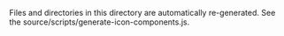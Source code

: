Files and directories in this directory are automatically re-generated. See the source/scripts/generate-icon-components.js.
